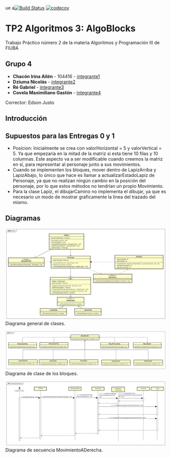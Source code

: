 ue a[![Build Status](https://travis-ci.org/fiuba/algo3_proyecto_base_tp2.svg?branch=master)](https://travis-ci.org/fiuba/algo3_proyecto_base_tp2) [![codecov](https://codecov.io/gh/fiuba/algo3_proyecto_base_tp2/branch/master/graph/badge.svg)](https://codecov.io/gh/fiuba/algo3_proyecto_base_tp2)



# TP2 Algoritmos 3: AlgoBlocks

Trabajo Práctico número 2 de la materia Algoritmos y Programación III de FIUBA

## Grupo 4

* **Chacón Irina Ailén** - 104416 - [integrante1](https://github.com/iruchita)
* **Dziuma Nicolás** - [integrante2](https://github.com/nicolasss1993)
* **Ré Gabriel** - [integrante3](https://github.com/Gabriel-Re)
* **Covela Maximiliano Gastón** - [integrante4](https://github.com/MaximilianoCovela)

Corrector: Edson Justo

## Introducción


## Supuestos para las Entregas 0 y 1

- Posicion: Inicialmente se crea con valorHorizontal = 5 y valorVertical = 5.
 Ya que empezaría en la mitad de la matriz si esta tiene 10 filas y 10 columnas.
Este aspecto va a ser modificable cuando creemos la matriz en sí,
para representar al personaje junto a sus movimientos.
-  Cuando se implementen los bloques, mover dentro de LapizArriba y LapizAbajo, lo único que hace es llamar a actualizarEstadoLapiz
 de Personaje, ya que no realizan ningún cambio en la posición del personaje, por lo que estos métodos no tendrían un propio Movimiento.
- Para la clase Lapiz, el dibujarCamino no implementa el dibujar, ya que es necesario un modo de mostrar
 graficamente la linea del trazado del mismo.
 
## Diagramas

![Diagrama de clases general](https://raw.githubusercontent.com/MaximilianoCovela/TP2-Algoritmos-y-Programacion-3/entrega1/Diagramas/DCGeneral.jpg?token=ARYFZCP24VH4FZ2KDPCFBD273N22M)
Diagrama general de clases.

![Diagrama de clase de los bloques](https://raw.githubusercontent.com/MaximilianoCovela/TP2-Algoritmos-y-Programacion-3/entrega1/Diagramas/DCBloques.jpg?token=ARYFZCNKGJDYUZNUWR23NKK73N25W)
Diagrama de clase de los bloques.

![Diagrama de Secuencia Movimiento a Derecha](https://raw.githubusercontent.com/MaximilianoCovela/TP2-Algoritmos-y-Programacion-3/2ed2bdee0df343d7bc9084c5051d38157e659fc7/Diagramas/DSMoverADerecha.jpg?token=ARYFZCIJ2MQBP77CRQMSRRK73N2QA)
Diagrama de secuencia MovimientoADerecha.

